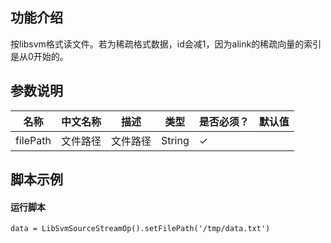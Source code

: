 ## 功能介绍

按libsvm格式读文件。若为稀疏格式数据，id会减1，因为alink的稀疏向量的索引是从0开始的。

## 参数说明

<!-- OLD_TABLE -->
<!-- This is the start of auto-generated parameter info -->
<!-- DO NOT EDIT THIS PART!!! -->
| 名称 | 中文名称 | 描述 | 类型 | 是否必须？ | 默认值 |
| --- | --- | --- | --- | --- | --- |
| filePath | 文件路径 | 文件路径 | String | ✓ |  |<!-- This is the end of auto-generated parameter info -->


## 脚本示例
#### 运行脚本
```
data = LibSvmSourceStreamOp().setFilePath('/tmp/data.txt')
```